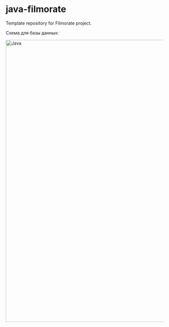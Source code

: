 # java-filmorate
Template repository for Filmorate project.

Схема для базы данных: 

<p align="left">
<a href="https://miro.com/app/board/uXjVMbPpfag=/?moveToWidget=3458764549540578678&cot=10" target="_blank" rel="noreferrer"><img src="https://github.com/Stepashka37/java-filmorate/blob/add-friends-likes/fr2MxXix2h0.jpg" width="2000" height="900" alt="Java" /></a>

  </p>
